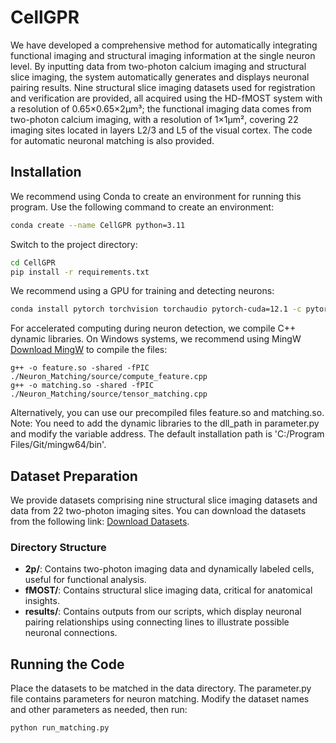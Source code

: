 # CellGPR

We have developed a comprehensive method for automatically integrating functional imaging and structural imaging information at the single neuron level. By inputting data from two-photon calcium imaging and structural slice imaging, the system automatically generates and displays neuronal pairing results. Nine structural slice imaging datasets used for registration and verification are provided, all acquired using the HD-fMOST system with a resolution of 0.65×0.65×2μm³; the functional imaging data comes from two-photon calcium imaging, with a resolution of 1×1μm², covering 22 imaging sites located in layers L2/3 and L5 of the visual cortex. The code for automatic neuronal matching is also provided.

## Installation

We recommend using Conda to create an environment for running this program. Use the following command to create an environment:

```bash
conda create --name CellGPR python=3.11
```

Switch to the project directory:

```bash
cd CellGPR
pip install -r requirements.txt
```

We recommend using a GPU for training and detecting neurons:
```bash
conda install pytorch torchvision torchaudio pytorch-cuda=12.1 -c pytorch -c nvidia
```
For accelerated computing during neuron detection, we compile C++ dynamic libraries. On Windows systems, we recommend using MingW [Download MingW](https://www.mingw-w64.org/downloads/) to compile the files:
```
g++ -o feature.so -shared -fPIC ./Neuron_Matching/source/compute_feature.cpp
g++ -o matching.so -shared -fPIC ./Neuron_Matching/source/tensor_matching.cpp
```
Alternatively, you can use our precompiled files feature.so and matching.so. Note: You need to add the dynamic libraries to the dll_path in parameter.py and modify the variable address. The default installation path is 'C:/Program Files/Git/mingw64/bin'.

## Dataset Preparation
We provide datasets comprising nine structural slice imaging datasets and data from 22 two-photon imaging sites. You can download the datasets from the following link: [Download Datasets](http://atlas.brainsmatics.org/a/li2404).

### Directory Structure
- **2p/**: Contains two-photon imaging data and dynamically labeled cells, useful for functional analysis.
- **fMOST/**: Contains structural slice imaging data, critical for anatomical insights.
- **results/**: Contains outputs from our scripts, which display neuronal pairing relationships using connecting lines to illustrate possible neuronal connections.

## Running the Code
Place the datasets to be matched in the data directory. The parameter.py file contains parameters for neuron matching. Modify the dataset names and other parameters as needed, then run:
```bash
python run_matching.py
```


